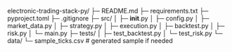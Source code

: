 electronic-trading-stack-py/
├─ README.md
├─ requirements.txt
├─ pyproject.toml
├─ .gitignore
├─ src/
│  ├─ __init__.py
│  ├─ config.py
│  ├─ market_data.py
│  ├─ strategy.py
│  ├─ execution.py
│  ├─ backtest.py
│  ├─ risk.py
│  └─ main.py
├─ tests/
│  ├─ test_backtest.py
│  └─ test_risk.py
└─ data/
   └─ sample_ticks.csv   # generated sample if needed

